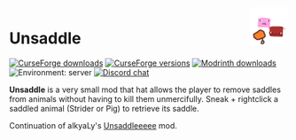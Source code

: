 <img height="70" align="right" src="./assets/unsaddle-icon-transparent.png">

# Unsaddle
[![CurseForge downloads](https://cf.way2muchnoise.eu/unsaddle.svg)](https://www.curseforge.com/minecraft/mc-mods/unsaddle)
[![CurseForge versions](https://cf.way2muchnoise.eu/versions/unsaddle.svg)](https://www.curseforge.com/minecraft/mc-mods/unsaddle)
[![Modrinth downloads](https://img.shields.io/modrinth/dt/unsaddle?color=00AF5C&label=modrinth&style=flat&logo=modrinth)](https://modrinth.com/mod/unsaddle)
![Environment: server](https://img.shields.io/badge/environment-server-1976d2?style=flat)
[![Discord chat](https://img.shields.io/badge/chat%20on-discord-7289DA?logo=discord&logoColor=white)](https://discord.gg/6bTGYFppfz)

**Unsaddle** is a very small mod that hat allows the player to remove saddles from animals without having to kill them unmercifully. Sneak + rightclick a saddled animal (Strider or Pig) to retrieve its saddle.

Continuation of alkyaLy's [Unsaddleeeee](https://web.archive.org/web/20211202230803/https://www.curseforge.com/minecraft/mc-mods/unsaddleeeee) mod.
